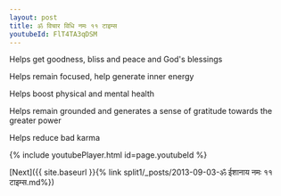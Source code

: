 ```yaml
---
layout: post
title: ॐ विचार विधि नमः ११ टाइम्स
youtubeId: FlT4TA3qDSM
---
```

 
 
Helps get goodness, bliss and peace and God's blessings
 
Helps remain focused, help generate inner energy 
 
Helps boost physical and mental health 
 
Helps remain grounded and generates a sense of gratitude towards the greater power 
 
Helps reduce bad karma
 
 
 
 


{% include youtubePlayer.html id=page.youtubeId %}
 
[Next]({{ site.baseurl }}{% link  split1/_posts/2013-09-03-ॐ ईशानाय नमः ११ टाइम्स.md%})
 
